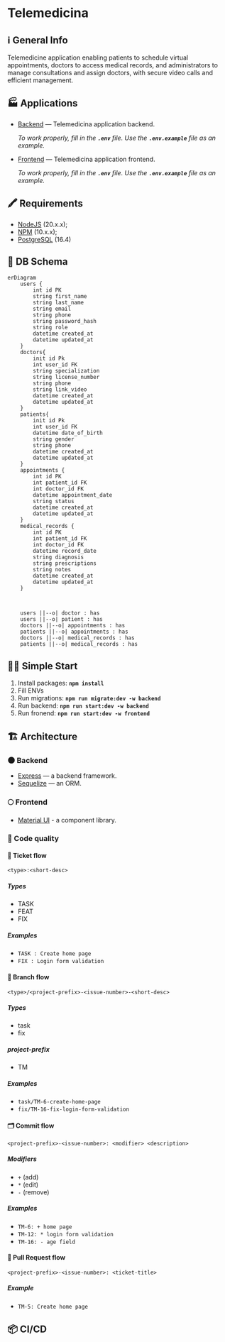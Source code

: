 # Telemedicina

## ℹ️ General Info

Telemedicine application enabling patients to schedule virtual appointments, doctors to access medical records, and administrators to manage consultations and assign doctors, with secure video calls and efficient management.

## 🏭 Applications

-   [Backend](./backend) — Telemedicina application backend.

    _To work properly, fill in the **`.env`** file. Use the **`.env.example`** file as an example._

-   [Frontend](./frontend) — Telemedicina application frontend.

    _To work properly, fill in the **`.env`** file. Use the **`.env.example`** file as an example._

## 🖍 Requirements

-   [NodeJS](https://nodejs.org/en/) (20.x.x);
-   [NPM](https://www.npmjs.com/) (10.x.x);
-   [PostgreSQL](https://www.postgresql.org/) (16.4)

## 💽 DB Schema

```mermaid
erDiagram
    users {
        int id PK
        string first_name
        string last_name
        string email
        string phone
        string password_hash
        string role
        datetime created_at
        datetime updated_at
    }
    doctors{
        init id Pk
        int user_id FK
        string specialization
        string license_number
        string phone
        string link_video
        datetime created_at
        datetime updated_at
    }
    patients{
        init id Pk
        int user_id FK
        datetime date_of_birth
        string gender
        string phone
        datetime created_at
        datetime updated_at        
    }            
    appointments {
        int id PK
        int patient_id FK
        int doctor_id FK
        datetime appointment_date
        string status
        datetime created_at
        datetime updated_at
    }
    medical_records {
        int id PK
        int patient_id FK
        int doctor_id FK
        datetime record_date
        string diagnosis
        string prescriptions
        string notes
        datetime created_at
        datetime updated_at
    }
    

    
    users ||--o| doctor : has
    users ||--o| patient : has
    doctors ||--o| appointments : has
    patients ||--o| appointments : has
    doctors ||--o| medical_records : has
    patients ||--o| medical_records : has

```

## 🏃‍♂️ Simple Start

1. Install packages: **`npm install`**
2. Fill ENVs
3. Run migrations: **`npm run migrate:dev -w backend`**
4. Run backend: **`npm run start:dev -w backend`**
5. Run fronend: **`npm run start:dev -w frontend`**

## 🏗️ Architecture

### 🌑 Backend

-   [Express](https://expressjs.com/) — a backend framework.
-   [Sequelize](https://sequelize.org/) — an ORM.

### 🌕 Frontend

-   [Material UI](https://mui.com/) - a component library.

### 🥊 Code quality



#### 📝 Ticket flow

```
<type>:<short-desc>
```

##### Types

-   TASK
-   FEAT
-   FIX

##### Examples

-   `TASK : Create home page`
-   `FIX : Login form validation`


#### 🌳 Branch flow

```
<type>/<project-prefix>-<issue-number>-<short-desc>
```

##### Types

-   task
-   fix

##### project-prefix

-   TM

##### Examples

-   `task/TM-6-create-home-page`
-   `fix/TM-16-fix-login-form-validation`


#### 🗂 Commit flow

```
<project-prefix>-<issue-number>: <modifier> <description>
```

##### Modifiers

-   `+` (add)
-   `*` (edit)
-   `-` (remove)

##### Examples

-   `TM-6: + home page`
-   `TM-12: * login form validation`
-   `TM-16: - age field`


#### 🏅 Pull Request flow

```
<project-prefix>-<issue-number>: <ticket-title>
```

##### Example

-   `TM-5: Create home page`


## 📦 CI/CD
